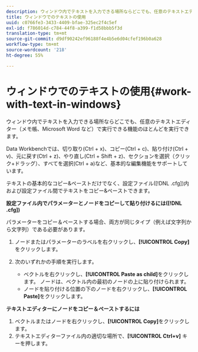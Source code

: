 ```yaml
---
description: ウィンドウ内でテキストを入力できる場所ならどこでも、任意のテキストエディター（メモ帳、Microsoft Word など）で実行できる機能のほとんどを実行できます。
title: ウィンドウでのテキストの使用
uuid: c0766fe3-3433-4409-bfae-325ec2f4c5ef
exl-id: f786014d-c784-44f8-a399-f1d58bbb5f3d
translation-type: tm+mt
source-git-commit: d9df90242ef96188f4e4b5e6d04cfef196b0a628
workflow-type: tm+mt
source-wordcount: '218'
ht-degree: 55%

---
```


# ウィンドウでのテキストの使用{#work-with-text-in-windows}

ウィンドウ内でテキストを入力できる場所ならどこでも、任意のテキストエディター（メモ帳、Microsoft Word など）で実行できる機能のほとんどを実行できます。

Data Workbenchでは、切り取り(Ctrl + x)、コピー(Ctrl + c)、貼り付け(Ctrl + v)、元に戻す(Ctrl + z)、やり直し(Ctrl + Shift + z)、セクションを選択（クリック+ドラッグ）、すべてを選択(Ctrl + a)など、基本的な編集機能をサポートしています。

テキストの基本的なコピー&amp;ペーストだけでなく、設定ファイル([!DNL .cfg])内および設定ファイル間でテキストをコピー&amp;ペーストできます。

**設定ファイル内でパラメーターとノードをコピーして貼り付けるには([!DNL .cfg])**

パラメーターをコピー＆ペーストする場合、両方が同じタイプ（例えば文字列から文字列）である必要があります。

1. ノードまたはパラメーターのラベルを右クリックし、**[!UICONTROL Copy]**&#x200B;をクリックします。
1. 次のいずれかの手順を実行します。

   * ベクトルを右クリックし、**[!UICONTROL Paste as child]**&#x200B;をクリックします。 ノードは、ベクトル内の最初のノードの上に貼り付けられます。
   * ノードを貼り付ける位置の下のノードを右クリックし、**[!UICONTROL Paste]**&#x200B;をクリックします。

**テキストエディターにノードをコピー＆ペーストするには**

1. ベクトルまたはノードを右クリックし、**[!UICONTROL Copy]**&#x200B;をクリックします。
1. テキストエディターファイル内の適切な場所で、**[!UICONTROL Ctrl+v]** キーを押します。
